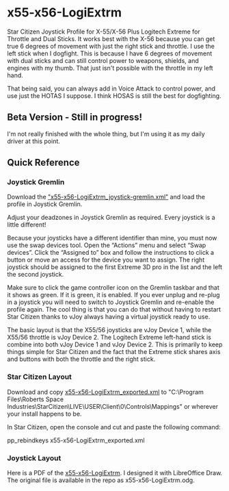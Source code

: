 # x55-x56-LogiExtrm
Star Citizen Joystick Profile for X-55/X-56 Plus Logitech Extreme for Throttle and Dual Sticks. It works best with the X-56 because you can get true 6 degrees of movement with just the right stick and throttle. I use the left stick when I dogfight. This is because I have 6 degrees of movement with dual sticks and can still control power to weapons, shields, and engines with my thumb. That just isn't possible with the throttle in my left hand. 

That being said, you can always add in Voice Attack to control power, and use just the HOTAS I suppose. I think HOSAS is still the best for dogfighting. 

## Beta Version - Still in progress!
I'm not really finished with the whole thing, but I'm using it as my daily driver at this point. 

## Quick Reference

### Joystick Gremlin

Download the ["x55-x56-LogiExtrm_joystick-gremlin.xml"](https://github.com/Chadarius/sc-config/raw/main/Profiles/x55-x56-LogiExtrm/x55-x56-LogiExtrm_joystick-gremlin.xml) and load the profile in Joystick Gremlin. 

Adjust your deadzones in Joystick Gremlin as required. Every joystick is a little different!

Because your joysticks have a different identifier than mine, you must now use the swap devices tool. Open the “Actions” menu and select “Swap devices”. Click the “Assigned to” box and follow the instructions to click a button or move an access for the device you want to assign. The right joystick should be assigned to the first Extreme 3D pro in the list and the left the second joystick. 

Make sure to click the game controller icon on the Gremlin taskbar and that it shows as green. If it is green, it is enabled. If you ever unplug and re-plug in a joystick you will need to switch to Joystick Gremlin and re-enable the profile again. The cool thing is that you can do that without having to restart Star Citizen thanks to vJoy always having a virtual joystick ready to use.

The basic layout is that the X55/56 joysticks are vJoy Device 1, while the X55/56 throttle is vJoy Device 2. The Logitech Extreme left-hand stick is combine into both vJoy Device 1 and vJoy Device 2. This is primarily to keep things simple for Star Citizen and the fact that the Extreme stick shares axis and buttons with both the throttle and the right stick. 

### Star Citizen Layout

Download and copy [x55-x56-LogiExtrm_exported.xml](https://github.com/Chadarius/sc-config/raw/main/Profiles/x55-x56-LogiExtrm/x55-x56-LogiExtrm_exported.xml) to 
"C:\Program Files\Roberts Space Industries\StarCitizen\LIVE\USER\Client\0\Controls\Mappings" or wherever your install happens to be. 

In Star Citizen, open the console and cut and paste the following command:

pp_rebindkeys x55-x56-LogiExtrm_exported.xml

### Joystick Layout
Here is a PDF of the [x55-x56-LogiExtrm](https://github.com/Chadarius/sc-config/raw/main/Profiles/x55-x56-LogiExtrm/x55-x56-LogiExtrm.pdf). I designed it with LibreOffice Draw. The original file is available in the repo as x55-x56-LogiExtrm.odg. 